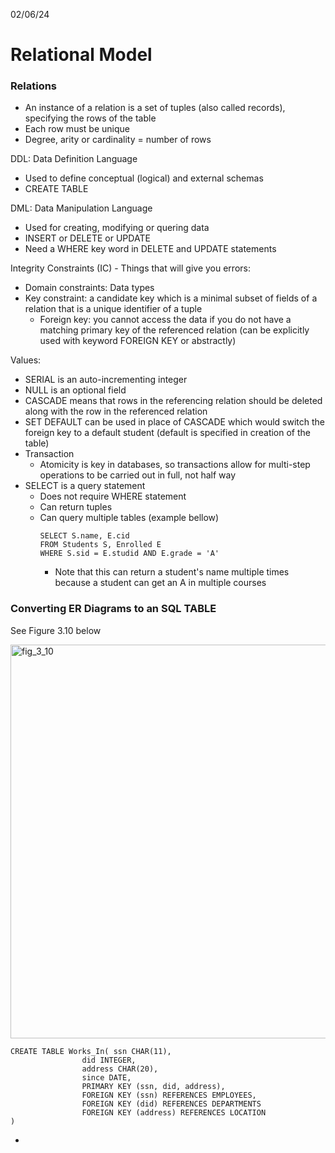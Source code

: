 02/06/24
# Relational Model

### Relations
- An instance of a relation is a set of tuples (also called records), specifying the rows of the table
- Each row must be unique
- Degree, arity or cardinality = number of rows

DDL: Data Definition Language
- Used to define conceptual (logical) and external schemas
- CREATE TABLE

DML: Data Manipulation Language
- Used for creating, modifying or quering data
- INSERT or DELETE or UPDATE
- Need a WHERE key word in DELETE and UPDATE statements

Integrity Constraints (IC) - Things that will give you errors:
- Domain constraints: Data types
- Key constraint: a candidate key which is a minimal subset of fields of a relation that is a unique identifier of a tuple
  - Foreign key: you cannot access the data if you do not have a matching primary key of the referenced relation (can be explicitly used with keyword FOREIGN KEY or abstractly)

Values:
- SERIAL is an auto-incrementing integer
- NULL is an optional field
- CASCADE means that rows in the referencing relation should be deleted along with the row in the referenced relation
- SET DEFAULT can be used in place of CASCADE which would switch the foreign key to a default student (default is specified in creation of the table)
- Transaction 
  - Atomicity is key in databases, so transactions allow for multi-step operations to be carried out in full, not half way
- SELECT is a query statement 
  - Does not require WHERE statement
  - Can return tuples
  - Can query multiple tables (example bellow)
    ```
    SELECT S.name, E.cid
    FROM Students S, Enrolled E
    WHERE S.sid = E.studid AND E.grade = 'A'
    ```
    - Note that this can return a student's name multiple times because a student can get an A in multiple courses

### Converting ER Diagrams to an SQL TABLE
See Figure 3.10 below

<img width="630" alt="fig_3_10" src="https://github.com/alizameller/Databases/assets/49292194/6176b3cc-62ee-4343-b212-1962ae3bd578">

```
CREATE TABLE Works_In( ssn CHAR(11),
                did INTEGER, 
                address CHAR(20),
                since DATE,
                PRIMARY KEY (ssn, did, address),
                FOREIGN KEY (ssn) REFERENCES EMPLOYEES,
                FOREIGN KEY (did) REFERENCES DEPARTMENTS
                FOREIGN KEY (address) REFERENCES LOCATION
)
```
- 
